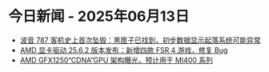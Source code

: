 # 今日新闻 - 2025年06月13日
- [波音 787 客机史上首次坠毁：黑匣子已找到，初步数据显示起落系统可能异常](https://www.ithome.com/0/860/478.htm)
- [AMD 显卡驱动 25.6.2 版本发布：新增四款 FSR 4 游戏，修复 Bug](https://www.ithome.com/0/860/477.htm)
- [AMD GFX1250“CDNA”GPU 架构曝光，预计用于 MI400 系列](https://www.ithome.com/0/860/476.htm)
